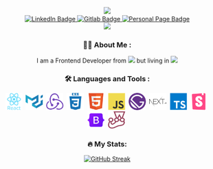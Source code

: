 <div align="center">
  <img src="https://i.giphy.com/media/h408T6Y5GfmXBKW62l/giphy.webp" width="150"/>
  <div id="badges">
    <a href="https://www.linkedin.com/in/dsolovyov/" target="_blank">
      <img src="https://img.shields.io/badge/LinkedIn-blue?style=for-the-badge&logo=linkedin&logoColor=white" alt="LinkedIn Badge"/>
    </a>
    <a href="https://gitlab.com/soloveyy" target="_blank">
      <img src="https://img.shields.io/badge/GitLab-330F63?style=for-the-badge&logo=gitlab&logoColor=white" alt="Gitlab Badge"/>
    </a>
    <a href="https://www.solovey.xyz" target="_blank">
      <img src="https://img.shields.io/badge/Personal Page-FB542B?style=for-the-badge" alt="Personal Page Badge"/>
    </a>
  </div>
<div/>

<div align="center">
  <img src="https://docs.microsoft.com/en-us/shows/hello-world/media/helloworld_383x215.png" />
</div>

### :man_technologist: About Me :
  I am a Frontend Developer  from <img src="https://cdn.countryflags.com/thumbs/ukraine/flag-400.png" height="10"> but living in <img src="https://upload.wikimedia.org/wikipedia/en/1/12/Flag_of_Poland.svg" height="10">
### :hammer_and_wrench: Languages and Tools :
  <img src="https://github.com/devicons/devicon/blob/master/icons/react/react-original-wordmark.svg" title="React" alt="React" width="40" height="40"/>&nbsp;
  <img src="https://github.com/devicons/devicon/blob/master/icons/materialui/materialui-original.svg" title="Material UI" alt="Material UI" width="40" height="40"/>&nbsp;
  <img src="https://github.com/devicons/devicon/blob/master/icons/redux/redux-original.svg" title="Redux" alt="Redux " width="40" height="40"/>&nbsp;
  <img src="https://github.com/devicons/devicon/blob/master/icons/css3/css3-plain-wordmark.svg"  title="CSS3" alt="CSS" width="40" height="40"/>&nbsp;
  <img src="https://github.com/devicons/devicon/blob/master/icons/html5/html5-original.svg" title="HTML5" alt="HTML" width="40" height="40"/>&nbsp;
  <img src="https://github.com/devicons/devicon/blob/master/icons/javascript/javascript-original.svg" title="JavaScript" alt="JavaScript" width="40" height="40"/>&nbsp;
  <img src="https://github.com/devicons/devicon/blob/master/icons/gatsby/gatsby-original.svg" title="Gatsby" alt="Gatsby" width="40" height="40"/>&nbsp;
  <img src="https://github.com/devicons/devicon/blob/master/icons/nextjs/nextjs-original-wordmark.svg" title="NextJS" alt="NextJS" width="40" height="40"/>&nbsp;
  <img src="https://github.com/devicons/devicon/blob/master/icons/typescript/typescript-original.svg" title="TypeScript" alt="TypeScript" width="40" height="40"/>&nbsp;
  <img src="https://github.com/devicons/devicon/blob/master/icons/storybook/storybook-original.svg" title="Storybook" alt="Storybook" width="40" height="40"/>&nbsp;
  <img src="https://github.com/devicons/devicon/blob/master/icons/bootstrap/bootstrap-original.svg" title="Bootstrap" alt="Bootstrap" width="40" height="40"/>&nbsp;
  <img src="https://github.com/devicons/devicon/blob/master/icons/jest/jest-plain.svg" title="Jest" alt="Jest" width="40" height="40"/>&nbsp;
</div>

### :fire: My Stats:
[![GitHub Streak](http://github-readme-streak-stats.herokuapp.com?user=soloveyy&theme=dark&background=000000)](https://git.io/streak-stats)
